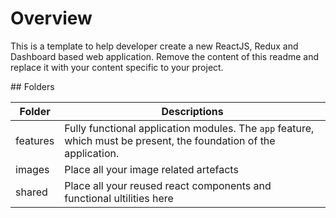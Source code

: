 # Overview

This is a template to help developer create a new ReactJS, Redux and Dashboard based web application.
Remove the content of this readme and replace it with your content specific to your project.

## Folders

| Folder | Descriptions |
| --- | --- |
| features | Fully functional application modules. The `app` feature, which must be present, the foundation of the application. |
| images | Place all your image related artefacts |
| shared | Place all your reused react components and functional ultilities here |
